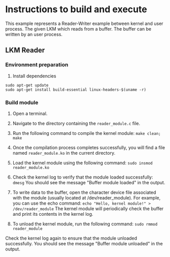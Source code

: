 # Instructions to build and execute
This example represents a Reader-Writer example between kernel and user process. The given LKM which reads from a buffer. The buffer can be written by an user process.
## LKM Reader
### Environment preparation
1. Install dependencies
```
sudo apt-get update
sudo apt-get install build-essential linux-headers-$(uname -r)
```
### Build module
1. Open a terminal.
2. Navigate to the directory containing the `reader_module.c` file.
3. Run the following command to compile the kernel module:
`make clean; make`
4. Once the compilation process completes successfully, you will find a file named `reader_module.ko` in the current directory.
5. Load the kernel module using the following command:
`sudo insmod reader_module.ko`
6. Check the kernel log to verify that the module loaded successfully:
`dmesg`
You should see the message "Buffer module loaded" in the output.

7. To write data to the buffer, open the character device file associated with the module (usually located at /dev/reader_module). For example, you can use the echo command:
`echo "Hello, kernel module!" > /dev/reader_module`
The kernel module will periodically check the buffer and print its contents in the kernel log.
8. To unload the kernel module, run the following command:
`sudo rmmod reader_module`

Check the kernel log again to ensure that the module unloaded successfully. You should see the message "Buffer module unloaded" in the output.

